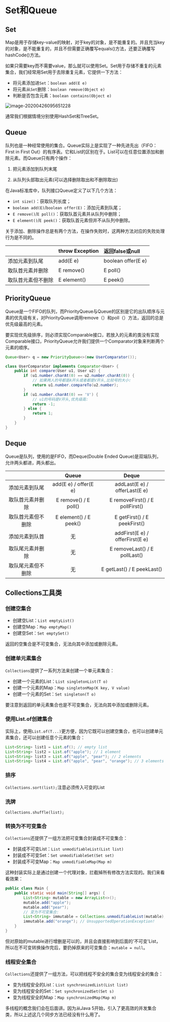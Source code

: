 # Set和Queue

## Set

Map是用于存储key-value的映射，对于key的对象，是不能重复的。并且充当key的对象，是不能重复的，并且不但需要正确覆写equals()方法，还要正确覆写hashCode()方法。

如果只需要key而不需要value，那么就可以使用Set。Set用于存储不重复的元素集合，我们经常用Set用于去除重复元素，它提供一下方法：

- 将元素添加进`Set`：`boolean add(E e)`
- 将元素从`Set`删除：`boolean remove(Object e)`
- 判断是否包含元素：`boolean contains(Object e)`

![image-20200426095651228](E:\homework\Markdown\img\image-20200426095651228.png)

通常我们根据情境分别使用HashSet和TreeSet。

## Queue

队列也是一种经常使用的集合。Queue实际上是实现了一种先进先出（FIFO：First in First Out）的有序表。它和List的区别在于。List可以在任意位置添加和删除元素。而Queue只有两个操作：

1. 把元素添加到队列末尾

2. 从队列头部取出元素(可以选择删除取出和不删除取出)

在Java标准库中，队列接口Queue定义了以下几个方法：

- `int size()`：获取队列长度；
- `boolean add(E)`/`boolean offer(E)`：添加元素到队尾；
- `E remove()`/`E poll()`：获取队首元素并从队列中删除；
- `E element()`/`E peek()`：获取队首元素但并不从队列中删除。

关于添加、删除操作总是有两个方法，在操作失败时，这两种方法对应的失败处理行为是不同的。

|                    | throw Exception | 返回false或null    |
| :----------------- | :-------------- | :----------------- |
| 添加元素到队尾     | add(E e)        | boolean offer(E e) |
| 取队首元素并删除   | E remove()      | E poll()           |
| 取队首元素但不删除 | E element()     | E peek()           |

## PriorityQueue

Queue是一个FIFO的队列，而PriorityQueue与Queue的区别是它的出队顺序与元素的优先级有关，对PriorityQueue调用remove（）和poll（）方法，返回的总是优先级最高的元素。

要实现优先级排序，则必须实现Comparable接口，若放入的元素的类没有实现Comparable接口，PriorityQueue允许我们提供一个Comparator对象来判断两个元素的顺序。

```java
Queue<User> q = new PriorityQueue<>(new UserComparator());

class UserComparator implements Comparator<User> {
    public int compare(User u1, User u2) {
        if (u1.number.charAt(0) == u2.number.charAt(0)) {
            // 如果两人的号都是A开头或者都是V开头,比较号的大小:
            return u1.number.compareTo(u2.number);
        }
        if (u1.number.charAt(0) == 'V') {
            // u1的号码是V开头,优先级高:
            return -1;
        } else {
            return 1;
        }
    }
}

```

## Deque

Queue是队列，使用的是FIFO，而Deque(Double Ended Queue)是双端队列，允许两头都进，两头都出。

|                    |         Queue          |              Deque              |
| :----------------: | :--------------------: | :-----------------------------: |
|   添加元素到队尾   | add(E e) / offer(E e)  |  addLast(E e) / offerLast(E e)  |
|  取队首元素并删除  | E remove() / E poll()  | E removeFirst() / E pollFirst() |
| 取队首元素但不删除 | E element() / E peek() |  E getFirst() / E peekFirst()   |
|   添加元素到队首   |           无           | addFirst(E e) / offerFirst(E e) |
|  取队尾元素并删除  |           无           |  E removeLast() / E pollLast()  |
| 取队尾元素但不删除 |           无           |   E getLast() / E peekLast()    |

## Collections工具类

### 创建空集合

- 创建空List：`List emptyList()`
- 创建空Map：`Map emptyMap()`
- 创建空Set：`Set emptySet()`

返回的空集合是不可变集合，无法向其中添加或删除元素。

### 创建单元素集合

`Collections`提供了一系列方法来创建一个单元素集合：

- 创建一个元素的List：`List singletonList(T o)`
- 创建一个元素的Map：`Map singletonMap(K key, V value)`
- 创建一个元素的Set：`Set singleton(T o)`

要注意到返回的单元素集合也是不可变集合，无法向其中添加或删除元素。

### 使用List.of创建集合

实际上，使用`List.of(T...)`更方便，因为它既可以创建空集合，也可以创建单元素集合，还可以创建任意个元素的集合：

```java
List<String> list1 = List.of(); // empty list
List<String> list2 = List.of("apple"); // 1 element
List<String> list3 = List.of("apple", "pear"); // 2 elements
List<String> list4 = List.of("apple", "pear", "orange"); // 3 elements
```

### 排序

`Collections.sort(list);`注意必须传入可变的List

### 洗牌

`Collections.shuffle(list);`

### 转换为不可变集合

`Collections`还提供了一组方法把可变集合封装成不可变集合：

- 封装成不可变List：`List unmodifiableList(List list)`
- 封装成不可变Set：`Set unmodifiableSet(Set set)`
- 封装成不可变Map：`Map unmodifiableMap(Map m)`

这种封装实际上是通过创建一个代理对象，拦截掉所有修改方法实现的。我们来看看效果：

```java
public class Main {
    public static void main(String[] args) {
        List<String> mutable = new ArrayList<>();
        mutable.add("apple");
        mutable.add("pear");
        // 变为不可变集合:
        List<String> immutable = Collections.unmodifiableList(mutable);
        immutable.add("orange"); // UnsupportedOperationException!
    }
}
```

但对原始的mutable进行增删是可以的，并且会直接影响到后面的'不可变'List，所以在不可变转换操作完后，要扔掉原来的可变集合：`mutable = null`。

### 线程安全集合

`Collections`还提供了一组方法，可以把线程不安全的集合变为线程安全的集合：

- 变为线程安全的List：`List synchronizedList(List list)`
- 变为线程安全的Set：`Set synchronizedSet(Set s)`
- 变为线程安全的Map：`Map synchronizedMap(Map m)`

多线程的概念我们会在后面讲。因为从Java 5开始，引入了更高效的并发集合类，所以上述这几个同步方法已经没有什么用了。